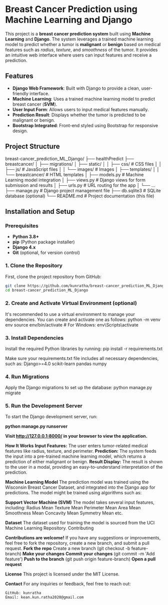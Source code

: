 # **Breast Cancer Prediction using Machine Learning and Django**

This project is a **breast cancer prediction system** built using **Machine Learning** and **Django**. The system leverages a trained machine learning model to predict whether a tumor is **malignant** or **benign** based on medical features such as *radius*, *texture*, and *smoothness* of the tumor. It provides an intuitive web interface where users can input features and receive a prediction.

## **Features**

- **Django Web Framework**: Built with Django to provide a clean, user-friendly interface.
- **Machine Learning**: Uses a trained machine learning model to predict breast cancer (**SVM**).
- **User Input Form**: Allows users to input medical features manually.
- **Prediction Result**: Displays whether the tumor is predicted to be malignant or benign.
- **Bootstrap Integrated**: Front-end styled using Bootstrap for responsive design.

## **Project Structure**
breast-cancer_prediction_ML_Django/
├── healthPredict
  ├── breastcancer/
  │   ├── migrations/
  │   ├── static/
  │   │   ├── css/              # CSS files
  │   │   ├── js/               # JavaScript files
  │   │   └── images/           # Images
  │   ├── templates/
  │   │   └── breastcancer/     # HTML templates
  │   ├── models.py             # Machine Learning model integration
  │   ├── views.py              # Django views for form submission and results
  │   ├── urls.py               # URL routing for the app
  │   └── ...
├── manage.py                 # Django project management file
├── db.sqlite3                # SQLite database (optional)
└── README.md                 # Project documentation (this file)


## **Installation and Setup**

### **Prerequisites**

- **Python 3.8+**
- **pip** (Python package installer)
- **Django 4.x**
- **Git** (optional, for version control)

### 1. **Clone the Repository**

First, clone the project repository from GitHub:

```bash
git clone https://github.com/kunratha/breast-cancer_prediction_ML_Django.git
cd breast-cancer_prediction_ML_Django 
```

### 2. **Create and Activate Virtual Environment (optional)**

It's recommended to use a virtual environment to manage your dependencies. You can create and activate one as follows:
python -m venv env
source env/bin/activate  # For Windows: env\Scripts\activate

### 3. **Install Dependencies**

Install the required Python libraries by running:
pip install -r requirements.txt

Make sure your requirements.txt file includes all necessary dependencies, such as:
Django>=4.0
scikit-learn
pandas
numpy

### 4. **Run Migrations**
Apply the Django migrations to set up the database:
python manage.py migrate

### 5. **Run the Development Server**
To start the Django development server, run:

**python manage.py runserver**

**Visit http://127.0.0.1:8000/ in your browser to view the application.**

**How It Works**
**Input Features:** The user enters tumor-related medical features like radius, texture, and perimeter.
**Prediction:** The system feeds the input into a pre-trained machine learning model, which returns a prediction of either malignant or benign.
**Result Display:** The result is shown to the user in a modal, providing an easy-to-understand interpretation of the prediction.

**Machine Learning Model**
The prediction model was trained using the Wisconsin Breast Cancer Dataset, and integrated into the Django app for predictions. The model might be trained using algorithms such as:

**Support Vector Machine (SVM)**
The model takes several input features, including:
Radius Mean
Texture Mean
Perimeter Mean
Area Mean
Smoothness Mean
Concavity Mean
Symmetry Mean
etc.

**Dataset**
The dataset used for training the model is sourced from the UCI Machine Learning Repository.
Contributing

**Contributions are welcome!**
If you have any suggestions or improvements, feel free to fork the repository, create a new branch, and submit a pull request.
    **Fork the repo**
    Create a new branch (git checkout -b feature-branch)
    **Make your changes**
    **Commit your changes** (git commit -m 'Add feature')
    **Push to the branch** (git push origin feature-branch)
    **Open a pull request**

**License**
This project is licensed under the MIT License.

**Contact**
For any inquiries or feedback, feel free to reach out:

    GitHub: kunratha
    Email: kean.kun.ratha2020@gmail.com
